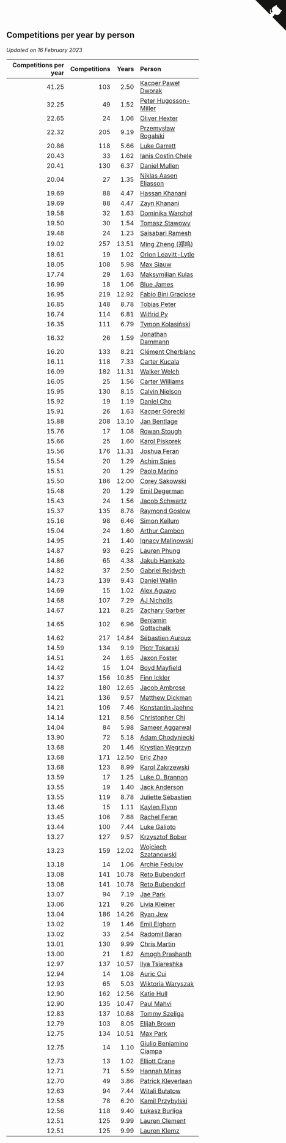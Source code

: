 ## Competitions per year by person

*Updated on 16 February 2023*

| Competitions per year | Competitions | Years | Person |
| ---: | ---: | ---: | :--- |
| 41.25 | 103 | 2.50 | [Kacper Paweł Dworak](https://www.worldcubeassociation.org/persons/2020DWOR01) |
| 32.25 | 49 | 1.52 | [Peter Hugosson-Miller](https://www.worldcubeassociation.org/persons/2021HUGO01) |
| 22.65 | 24 | 1.06 | [Oliver Hexter](https://www.worldcubeassociation.org/persons/2022HEXT01) |
| 22.32 | 205 | 9.19 | [Przemysław Rogalski](https://www.worldcubeassociation.org/persons/2013ROGA02) |
| 20.86 | 118 | 5.66 | [Luke Garrett](https://www.worldcubeassociation.org/persons/2017GARR05) |
| 20.43 | 33 | 1.62 | [Ianis Costin Chele](https://www.worldcubeassociation.org/persons/2021CHEL01) |
| 20.41 | 130 | 6.37 | [Daniel Mullen](https://www.worldcubeassociation.org/persons/2016MULL04) |
| 20.04 | 27 | 1.35 | [Niklas Aasen Eliasson](https://www.worldcubeassociation.org/persons/2021ELIA01) |
| 19.69 | 88 | 4.47 | [Hassan Khanani](https://www.worldcubeassociation.org/persons/2018KHAN26) |
| 19.69 | 88 | 4.47 | [Zayn Khanani](https://www.worldcubeassociation.org/persons/2018KHAN28) |
| 19.58 | 32 | 1.63 | [Dominika Warchoł](https://www.worldcubeassociation.org/persons/2021WARC01) |
| 19.50 | 30 | 1.54 | [Tomasz Stawowy](https://www.worldcubeassociation.org/persons/2021STAW01) |
| 19.48 | 24 | 1.23 | [Saisabari Ramesh](https://www.worldcubeassociation.org/persons/2021RAME01) |
| 19.02 | 257 | 13.51 | [Ming Zheng (郑鸣)](https://www.worldcubeassociation.org/persons/2009ZHEN11) |
| 18.61 | 19 | 1.02 | [Orion Leavitt-Lytle](https://www.worldcubeassociation.org/persons/2022LEAV01) |
| 18.05 | 108 | 5.98 | [Max Siauw](https://www.worldcubeassociation.org/persons/2017SIAU02) |
| 17.74 | 29 | 1.63 | [Maksymilian Kulas](https://www.worldcubeassociation.org/persons/2021KULA02) |
| 16.99 | 18 | 1.06 | [Blue James](https://www.worldcubeassociation.org/persons/2022JAME01) |
| 16.95 | 219 | 12.92 | [Fabio Bini Graciose](https://www.worldcubeassociation.org/persons/2010GRAC02) |
| 16.85 | 148 | 8.78 | [Tobias Peter](https://www.worldcubeassociation.org/persons/2014PETE03) |
| 16.74 | 114 | 6.81 | [Wilfrid Py](https://www.worldcubeassociation.org/persons/2016PYWI01) |
| 16.35 | 111 | 6.79 | [Tymon Kolasiński](https://www.worldcubeassociation.org/persons/2016KOLA02) |
| 16.32 | 26 | 1.59 | [Jonathan Dammann](https://www.worldcubeassociation.org/persons/2021DAMM01) |
| 16.20 | 133 | 8.21 | [Clément Cherblanc](https://www.worldcubeassociation.org/persons/2014CHER05) |
| 16.11 | 118 | 7.33 | [Carter Kucala](https://www.worldcubeassociation.org/persons/2015KUCA01) |
| 16.09 | 182 | 11.31 | [Walker Welch](https://www.worldcubeassociation.org/persons/2011WELC01) |
| 16.05 | 25 | 1.56 | [Carter Williams](https://www.worldcubeassociation.org/persons/2021WILL06) |
| 15.95 | 130 | 8.15 | [Calvin Nielson](https://www.worldcubeassociation.org/persons/2014NIEL03) |
| 15.92 | 19 | 1.19 | [Daniel Cho](https://www.worldcubeassociation.org/persons/2021CHOD01) |
| 15.91 | 26 | 1.63 | [Kacper Górecki](https://www.worldcubeassociation.org/persons/2021GORE01) |
| 15.88 | 208 | 13.10 | [Jan Bentlage](https://www.worldcubeassociation.org/persons/2010BENT01) |
| 15.76 | 17 | 1.08 | [Rowan Stough](https://www.worldcubeassociation.org/persons/2022STOU01) |
| 15.66 | 25 | 1.60 | [Karol Piskorek](https://www.worldcubeassociation.org/persons/2021PISK01) |
| 15.56 | 176 | 11.31 | [Joshua Feran](https://www.worldcubeassociation.org/persons/2011FERA01) |
| 15.54 | 20 | 1.29 | [Achim Spies](https://www.worldcubeassociation.org/persons/2021SPIE01) |
| 15.51 | 20 | 1.29 | [Paolo Marino](https://www.worldcubeassociation.org/persons/2021MARI04) |
| 15.50 | 186 | 12.00 | [Corey Sakowski](https://www.worldcubeassociation.org/persons/2011SAKO01) |
| 15.48 | 20 | 1.29 | [Emil Degerman](https://www.worldcubeassociation.org/persons/2021DEGE01) |
| 15.43 | 24 | 1.56 | [Jacob Schwartz](https://www.worldcubeassociation.org/persons/2021SCHW01) |
| 15.37 | 135 | 8.78 | [Raymond Goslow](https://www.worldcubeassociation.org/persons/2014GOSL01) |
| 15.16 | 98 | 6.46 | [Simon Kellum](https://www.worldcubeassociation.org/persons/2016KELL12) |
| 15.04 | 24 | 1.60 | [Arthur Cambon](https://www.worldcubeassociation.org/persons/2021CAMB01) |
| 14.95 | 21 | 1.40 | [Ignacy Malinowski](https://www.worldcubeassociation.org/persons/2021MALI02) |
| 14.87 | 93 | 6.25 | [Lauren Phung](https://www.worldcubeassociation.org/persons/2016PHUN02) |
| 14.86 | 65 | 4.38 | [Jakub Hamkało](https://www.worldcubeassociation.org/persons/2018HAMK01) |
| 14.82 | 37 | 2.50 | [Gabriel Rejdych](https://www.worldcubeassociation.org/persons/2020REJD01) |
| 14.73 | 139 | 9.43 | [Daniel Wallin](https://www.worldcubeassociation.org/persons/2013WALL03) |
| 14.69 | 15 | 1.02 | [Alex Aguayo](https://www.worldcubeassociation.org/persons/2022AGUA01) |
| 14.68 | 107 | 7.29 | [AJ Nicholls](https://www.worldcubeassociation.org/persons/2015NICH04) |
| 14.67 | 121 | 8.25 | [Zachary Garber](https://www.worldcubeassociation.org/persons/2014GARB01) |
| 14.65 | 102 | 6.96 | [Benjamin Gottschalk](https://www.worldcubeassociation.org/persons/2016GOTT01) |
| 14.62 | 217 | 14.84 | [Sébastien Auroux](https://www.worldcubeassociation.org/persons/2008AURO01) |
| 14.59 | 134 | 9.19 | [Piotr Tokarski](https://www.worldcubeassociation.org/persons/2013TOKA01) |
| 14.51 | 24 | 1.65 | [Jaxon Foster](https://www.worldcubeassociation.org/persons/2021FOST01) |
| 14.42 | 15 | 1.04 | [Boyd Mayfield](https://www.worldcubeassociation.org/persons/2022MAYF01) |
| 14.37 | 156 | 10.85 | [Finn Ickler](https://www.worldcubeassociation.org/persons/2012ICKL01) |
| 14.22 | 180 | 12.65 | [Jacob Ambrose](https://www.worldcubeassociation.org/persons/2010AMBR01) |
| 14.21 | 136 | 9.57 | [Matthew Dickman](https://www.worldcubeassociation.org/persons/2013DICK01) |
| 14.21 | 106 | 7.46 | [Konstantin Jaehne](https://www.worldcubeassociation.org/persons/2015JAEH01) |
| 14.14 | 121 | 8.56 | [Christopher Chi](https://www.worldcubeassociation.org/persons/2014CHIC01) |
| 14.04 | 84 | 5.98 | [Sameer Aggarwal](https://www.worldcubeassociation.org/persons/2017AGGA01) |
| 13.90 | 72 | 5.18 | [Adam Chodyniecki](https://www.worldcubeassociation.org/persons/2017CHOD02) |
| 13.68 | 20 | 1.46 | [Krystian Węgrzyn](https://www.worldcubeassociation.org/persons/2021WEGR01) |
| 13.68 | 171 | 12.50 | [Eric Zhao](https://www.worldcubeassociation.org/persons/2010ZHAO19) |
| 13.68 | 123 | 8.99 | [Karol Zakrzewski](https://www.worldcubeassociation.org/persons/2014ZAKR01) |
| 13.59 | 17 | 1.25 | [Luke O. Brannon](https://www.worldcubeassociation.org/persons/2021BRAN02) |
| 13.55 | 19 | 1.40 | [Jack Anderson](https://www.worldcubeassociation.org/persons/2021ANDE05) |
| 13.55 | 119 | 8.78 | [Juliette Sébastien](https://www.worldcubeassociation.org/persons/2014SEBA01) |
| 13.46 | 15 | 1.11 | [Kaylen Flynn](https://www.worldcubeassociation.org/persons/2022FLYN01) |
| 13.45 | 106 | 7.88 | [Rachel Feran](https://www.worldcubeassociation.org/persons/2015FERA01) |
| 13.44 | 100 | 7.44 | [Luke Galioto](https://www.worldcubeassociation.org/persons/2015GALI02) |
| 13.27 | 127 | 9.57 | [Krzysztof Bober](https://www.worldcubeassociation.org/persons/2013BOBE01) |
| 13.23 | 159 | 12.02 | [Wojciech Szatanowski](https://www.worldcubeassociation.org/persons/2011SZAT01) |
| 13.18 | 14 | 1.06 | [Archie Fedulov](https://www.worldcubeassociation.org/persons/2022FEDU01) |
| 13.08 | 141 | 10.78 | [Reto Bubendorf](https://www.worldcubeassociation.org/persons/2012BUBE01) |
| 13.08 | 141 | 10.78 | [Reto Bubendorf](https://www.worldcubeassociation.org/persons/2012BUBE01) |
| 13.07 | 94 | 7.19 | [Jae Park](https://www.worldcubeassociation.org/persons/2015PARK24) |
| 13.06 | 121 | 9.26 | [Livia Kleiner](https://www.worldcubeassociation.org/persons/2013KLEI03) |
| 13.04 | 186 | 14.26 | [Ryan Jew](https://www.worldcubeassociation.org/persons/2008JEWR01) |
| 13.02 | 19 | 1.46 | [Emil Elghorn](https://www.worldcubeassociation.org/persons/2021ELGH01) |
| 13.02 | 33 | 2.54 | [Radomił Baran](https://www.worldcubeassociation.org/persons/2020BARA02) |
| 13.01 | 130 | 9.99 | [Chris Martin](https://www.worldcubeassociation.org/persons/2013MART03) |
| 13.00 | 21 | 1.62 | [Amogh Prashanth](https://www.worldcubeassociation.org/persons/2021PRAS01) |
| 12.97 | 137 | 10.57 | [Ilya Tsiareshka](https://www.worldcubeassociation.org/persons/2012TERE01) |
| 12.94 | 14 | 1.08 | [Auric Cui](https://www.worldcubeassociation.org/persons/2022CUIA01) |
| 12.93 | 65 | 5.03 | [Wiktoria Waryszak](https://www.worldcubeassociation.org/persons/2018WARY01) |
| 12.90 | 162 | 12.56 | [Katie Hull](https://www.worldcubeassociation.org/persons/2010HULL01) |
| 12.90 | 135 | 10.47 | [Paul Mahvi](https://www.worldcubeassociation.org/persons/2012MAHV01) |
| 12.83 | 137 | 10.68 | [Tommy Szeliga](https://www.worldcubeassociation.org/persons/2012SZEL01) |
| 12.79 | 103 | 8.05 | [Elijah Brown](https://www.worldcubeassociation.org/persons/2015BROW03) |
| 12.75 | 134 | 10.51 | [Max Park](https://www.worldcubeassociation.org/persons/2012PARK03) |
| 12.75 | 14 | 1.10 | [Giulio Beniamino Ciampa](https://www.worldcubeassociation.org/persons/2022CIAM01) |
| 12.73 | 13 | 1.02 | [Elliott Crane](https://www.worldcubeassociation.org/persons/2022CRAN01) |
| 12.71 | 71 | 5.59 | [Hannah Minas](https://www.worldcubeassociation.org/persons/2017MINA04) |
| 12.70 | 49 | 3.86 | [Patrick Kleverlaan](https://www.worldcubeassociation.org/persons/2019KLEV01) |
| 12.63 | 94 | 7.44 | [Witali Bułatow](https://www.worldcubeassociation.org/persons/2015BUAT01) |
| 12.58 | 78 | 6.20 | [Kamil Przybylski](https://www.worldcubeassociation.org/persons/2016PRZY01) |
| 12.56 | 118 | 9.40 | [Łukasz Burliga](https://www.worldcubeassociation.org/persons/2013BURL01) |
| 12.51 | 125 | 9.99 | [Lauren Clement](https://www.worldcubeassociation.org/persons/2013KLEM01) |
| 12.51 | 125 | 9.99 | [Lauren Klemz](https://www.worldcubeassociation.org/persons/2013KLEM01) |


<a href="https://github.com/JustinTimeCuber/wca_statistics" class="github-corner" aria-label="View source on Github"><svg width="80" height="80" viewBox="0 0 250 250" style="fill:#151513; color:#fff; position: absolute; top: 0; border: 0; right: 0;" aria-hidden="true"><path d="M0,0 L115,115 L130,115 L142,142 L250,250 L250,0 Z"></path><path d="M128.3,109.0 C113.8,99.7 119.0,89.6 119.0,89.6 C122.0,82.7 120.5,78.6 120.5,78.6 C119.2,72.0 123.4,76.3 123.4,76.3 C127.3,80.9 125.5,87.3 125.5,87.3 C122.9,97.6 130.6,101.9 134.4,103.2" fill="currentColor" style="transform-origin: 130px 106px;" class="octo-arm"></path><path d="M115.0,115.0 C114.9,115.1 118.7,116.5 119.8,115.4 L133.7,101.6 C136.9,99.2 139.9,98.4 142.2,98.6 C133.8,88.0 127.5,74.4 143.8,58.0 C148.5,53.4 154.0,51.2 159.7,51.0 C160.3,49.4 163.2,43.6 171.4,40.1 C171.4,40.1 176.1,42.5 178.8,56.2 C183.1,58.6 187.2,61.8 190.9,65.4 C194.5,69.0 197.7,73.2 200.1,77.6 C213.8,80.2 216.3,84.9 216.3,84.9 C212.7,93.1 206.9,96.0 205.4,96.6 C205.1,102.4 203.0,107.8 198.3,112.5 C181.9,128.9 168.3,122.5 157.7,114.1 C157.9,116.9 156.7,120.9 152.7,124.9 L141.0,136.5 C139.8,137.7 141.6,141.9 141.8,141.8 Z" fill="currentColor" class="octo-body"></path></svg></a><style>.github-corner:hover .octo-arm{animation:octocat-wave 560ms ease-in-out}@keyframes octocat-wave{0%,100%{transform:rotate(0)}20%,60%{transform:rotate(-25deg)}40%,80%{transform:rotate(10deg)}}@media (max-width:500px){.github-corner:hover .octo-arm{animation:none}.github-corner .octo-arm{animation:octocat-wave 560ms ease-in-out}}</style>
